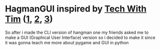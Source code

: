 # HagmanGUI inspired by [Tech With Tim](https://www.youtube.com/channel/UC4JX40jDee_tINbkjycV4Sg) ([1](https://www.youtube.com/watch?v=UEO1B_llDnc), [2](https://www.youtube.com/watch?v=W6cjx7t39d4), [3](https://www.youtube.com/watch?v=d038LZp_Jhk))

So after i made the CLI version of hangman one my friends asked me to make a GUI (Graphical User Interface) version so i decided to make it since it was gonna teach me more about pygame and GUI in python
